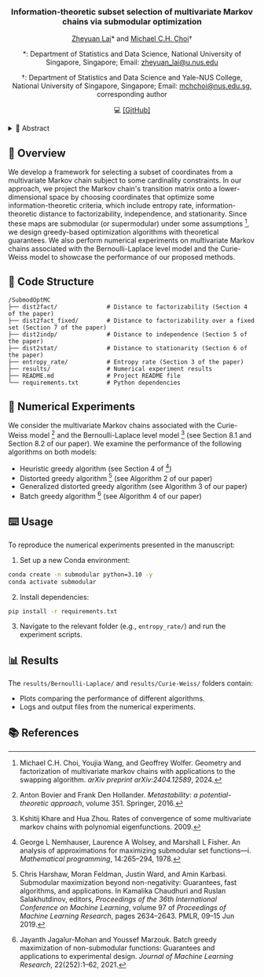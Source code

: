 <div align="center">
<h3>Information-theoretic subset selection of multivariate Markov chains via submodular optimization</h3>

[Zheyuan Lai](https://zheyuanlai.github.io)* and [Michael C.H. Choi](https://mchchoi.github.io)†

*: Department of Statistics and Data Science, National University of Singapore, Singapore; Email: zheyuan_lai@u.nus.edu

†: Department of Statistics and Data Science and Yale-NUS College, National University of Singapore, Singapore; Email: mchchoi@nus.edu.sg, corresponding author

💻 [[GitHub]](https://github.com/zheyuanlai/SubmodOptMC)
</div>

<details>
<summary>📄 Abstract</summary>
We study the problem of optimally projecting the transition matrix of a finite ergodic multivariate Markov chain onto a lower-dimensional state space. Specifically, we seek to construct a projected Markov chain that optimizes various information-theoretic criteria under cardinality constraints. These criteria include entropy rate, information-theoretic distance to factorizability, independence, and stationarity. We formulate these tasks as best subset selection problems over multivariate Markov chains and leverage the submodular (or supermodular) structure of the objective functions to develop efficient greedy-based algorithms with theoretical guarantees. We extend our analysis to $k$-submodular settings and introduce a generalized version of the distorted greedy algorithm, which may be of independent interest. Finally, we illustrate the theory and algorithms through extensive numerical experiments with publicly available code on multivariate Markov chains associated with the Bernoulli-Laplace and Curie-Weiss model.
</details>

## 👋 Overview
We develop a framework for selecting a subset of coordinates from a multivariate Markov chain subject to some cardinality constraints. In our approach, we project the Markov chain's transition matrix onto a lower-dimensional space by choosing coordinates that optimize some information-theoretic criteria, which include entropy rate, information-theoretic distance to factorizability, independence, and stationarity. Since these maps are submodular (or supermodular) under some assumptions [^2], we design greedy-based optimization algorithms with theoretical guarantees. We also perform numerical experiments on multivariate Markov chains associated with the Bernoulli-Laplace level model and the Curie-Weiss model to showcase the performance of our proposed methods.

## 📁 Code Structure

```
/SubmodOptMC
├── dist2fact/              # Distance to factorizability (Section 4 of the paper)
├── dist2fact_fixed/        # Distance to factorizability over a fixed set (Section 7 of the paper)
├── dist2indp/              # Distance to independence (Section 5 of the paper)
├── dist2stat/              # Distance to stationarity (Section 6 of the paper)
├── entropy_rate/           # Entropy rate (Section 3 of the paper)
├── results/                # Numerical experiment results
├── README.md               # Project README file
└── requirements.txt        # Python dependencies
```

## 🔬 Numerical Experiments
We consider the multivariate Markov chains associated with the Curie-Weiss model [^1] and the Bernoulli-Laplace level model [^5] (see Section 8.1 and Section 8.2 of our paper). We examine the performance of the following algorithms on both models:

* Heuristic greedy algorithm (see Section 4 of [^6])
* Distorted greedy algorithm [^3] (see Algorithm 2 of our paper)
* Generalized distorted greedy algorithm (see Algorithm 3 of our paper)
* Batch greedy algorithm [^4] (see Algorithm 4 of our paper)

## ⌨️ Usage
To reproduce the numerical experiments presented in the manuscript:
1. Set up a new Conda environment:
```bash
conda create -n submodular python=3.10 -y
conda activate submodular
```
2. Install dependencies:
```bash
pip install -r requirements.txt
```
3. Navigate to the relevant folder (e.g., `entropy_rate/`) and run the experiment scripts.

## 📊 Results
The `results/Bernoulli-Laplace/` and `results/Curie-Weiss/` folders contain:
* Plots comparing the performance of different algorithms.
* Logs and output files from the numerical experiments.

## 📚 References

[^1]: Anton Bovier and Frank Den Hollander. *Metastability: a potential-theoretic approach*, volume 351. Springer, 2016.

[^2]: Michael C.H. Choi, Youjia Wang, and Geoffrey Wolfer. Geometry and factorization of multivariate markov chains with applications to the swapping algorithm. *arXiv preprint arXiv:2404.12589*, 2024.

[^3]: Chris Harshaw, Moran Feldman, Justin Ward, and Amin Karbasi. Submodular maximization beyond non-negativity: Guarantees, fast algorithms, and applications. In Kamalika Chaudhuri and Ruslan Salakhutdinov, editors, *Proceedings of the 36th International Conference on Machine Learning*, volume 97 of *Proceedings of Machine Learning Research*, pages 2634–2643. PMLR, 09–15 Jun 2019.

[^4]: Jayanth Jagalur-Mohan and Youssef Marzouk. Batch greedy maximization of non-submodular functions: Guarantees and applications to experimental design. *Journal of Machine Learning Research*, 22(252):1–62, 2021.

[^5]: Kshitij Khare and Hua Zhou. Rates of convergence of some multivariate markov chains with polynomial eigenfunctions. 2009.

[^6]: George L Nemhauser, Laurence A Wolsey, and Marshall L Fisher. An analysis of approximations for maximizing submodular set functions—i. *Mathematical programming*, 14:265–294, 1978.